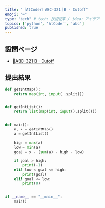 ```yaml
---
title: "［AtCoder］ABC-321｜B - Cutoff"
emoji: "⌨️"
type: "tech" # tech: 技術記事 / idea: アイデア
topics: ['python', 'AtCoder', 'abc']
published: true
---
```


## 設問ページ

- 🔗[ABC-321 B - Cutoff](https://atcoder.jp/contests/abc321/tasks/abc321_b)

## 提出結果

```python
def getIntMap():
    return map(int, input().split())


def getIntList():
    return list(map(int, input().split()))


def main():
    n, x = getIntMap()
    a = getIntList()

    high = max(a)
    low = min(a)
    goal = x - (sum(a) - high - low)

    if goal > high:
        print(-1)
    elif low < goal <= high:
        print(goal)
    elif goal <= low:
        print(0)


if __name__ == "__main__":
    main()
```
